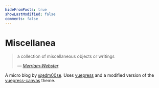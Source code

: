 ```yaml
---
hideFromPosts: true
showLastModified: false
comments: false
---
```


# Miscellanea

> a collection of miscellaneous objects or writings
>
> &mdash; <cite>[Merriam-Webster](https://www.merriam-webster.com/dictionary/miscellanea)</cite>

A micro blog by [@edm00se](https://edm00se.codes/). Uses [vuepress](https://vuepress.vuejs.org/) and a modified version of the [vuepress-canvas](https://github.com/whoan/vuepress-canvas) theme.
